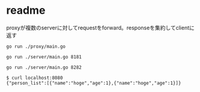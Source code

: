 # readme

proxyが複数のserverに対してrequestをforward。responseを集約してclientに返す

`go run ./proxy/main.go `

`go run ./server/main.go 8181`

`go run ./server/main.go 8282`


```
$ curl localhost:8080
{"person_list":[{"name":"hoge","age":1},{"name":"hoge","age":1}]}
```
